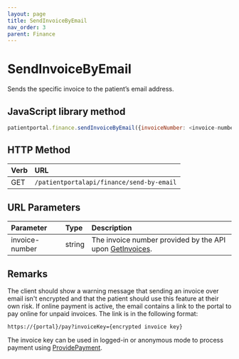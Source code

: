 ```yaml
---
layout: page
title: SendInvoiceByEmail
nav_order: 3
parent: Finance
---
```


# SendInvoiceByEmail

Sends the specific invoice to the patient’s email address.

## JavaScript library method

```javascript
patientportal.finance.sendInvoiceByEmail({invoiceNumber: <invoice-number>});
```

## HTTP Method

| Verb | URL                                               |
|:-----|:--------------------------------------------------|
| GET | `/patientportalapi/finance/send-by-email` |

## URL Parameters

| Parameter | Type   | Description                                                 |
|:----------|:-------|:------------------------------------------------------------|
| invoice-number | string | The invoice number provided by the API upon [GetInvoices](../finance/getinvoices). |

## Remarks

The client should show a warning message that sending an invoice over email isn't encrypted and that the patient should use this feature at their own risk. If online payment is active, the email contains a link to the portal to pay online for unpaid invoices. The link is in the following format:

`https://{portal}/pay?invoiceKey={encrypted invoice key}`

The invoice key can be used in logged-in or anonymous mode to process payment using [ProvidePayment](../finance/providepayment).
